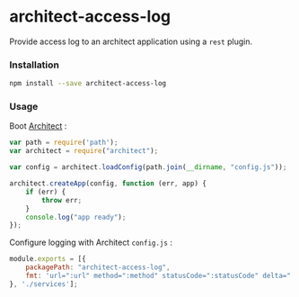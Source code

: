 architect-access-log
=================

Provide access log to an architect application using a `rest` plugin. 

### Installation

```sh
npm install --save architect-access-log
```

### Usage

Boot [Architect](https://github.com/c9/architect) :

```js
var path = require('path');
var architect = require("architect");

var config = architect.loadConfig(path.join(__dirname, "config.js"));

architect.createApp(config, function (err, app) {
    if (err) {
        throw err;
    }
    console.log("app ready");
});
```

Configure logging with Architect `config.js` :

```js
module.exports = [{
    packagePath: "architect-access-log",
    fmt: 'url=":url" method=":method" statusCode=":statusCode" delta=":delta" ip=":ip"'
}, './services'];
```